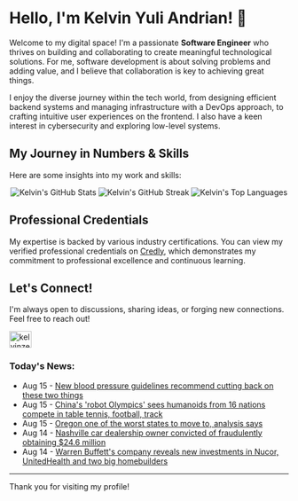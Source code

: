 # Hello, I'm Kelvin Yuli Andrian! 👋

Welcome to my digital space! I'm a passionate **Software Engineer** who thrives on building and collaborating to create meaningful technological solutions. For me, software development is about solving problems and adding value, and I believe that collaboration is key to achieving great things.

I enjoy the diverse journey within the tech world, from designing efficient backend systems and managing infrastructure with a DevOps approach, to crafting intuitive user experiences on the frontend. I also have a keen interest in cybersecurity and exploring low-level systems.

## My Journey in Numbers & Skills

Here are some insights into my work and skills:

<p align="center">
  <img src="https://github-readme-stats.vercel.app/api?username=kelvinzer0&show_icons=true&theme=radical" alt="Kelvin's GitHub Stats" />
  <img src="https://github-readme-streak-stats.herokuapp.com/?user=kelvinzer0&theme=radical" alt="Kelvin's GitHub Streak" />
  <img src="https://github-readme-stats.vercel.app/api/top-langs/?username=kelvinzer0&layout=compact&theme=radical" alt="Kelvin's Top Languages" />
</p>

## Professional Credentials

My expertise is backed by various industry certifications. You can view my verified professional credentials on [Credly](https://www.credly.com/users/kelvin-yuli-andrian/badges), which demonstrates my commitment to professional excellence and continuous learning.

## Let's Connect!

I'm always open to discussions, sharing ideas, or forging new connections. Feel free to reach out!

<p align="left">
    <a href="https://linkedin.com/in/kelvinzero" target="blank"><img align="center" src="https://cdn.jsdelivr.net/npm/simple-icons@3.0.1/icons/linkedin.svg" alt="kelvinzero" height="30" width="40" /></a>
</p>

### Today's News:

<!-- feed start -->
- Aug 15 - [New blood pressure guidelines recommend cutting back on these two things](https://www.yahoo.com/news/articles/blood-pressure-guidelines-recommend-skipping-032457747.html)
- Aug 15 - [China's 'robot Olympics' sees humanoids from 16 nations compete in table tennis, football, track](https://tech.yahoo.com/ai/articles/chinas-robot-olympics-sees-humanoids-023705323.html)
- Aug 15 - [Oregon one of the worst states to move to, analysis says](https://www.yahoo.com/news/articles/oregon-one-worst-states-move-003432736.html)
- Aug 14 - [Nashville car dealership owner convicted of fraudulently obtaining $24.6 million](https://www.yahoo.com/news/articles/nashville-car-dealership-owner-convicted-220544518.html)
- Aug 14 - [Warren Buffett's company reveals new investments in Nucor, UnitedHealth and two big homebuilders](https://finance.yahoo.com/news/warren-buffetts-company-reveals-investments-210040962.html)
<!-- feed end -->

---

Thank you for visiting my profile!